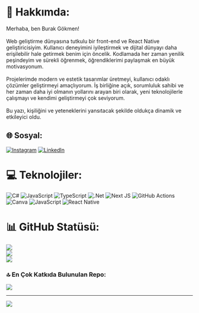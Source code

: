 # 💫 Hakkımda:
Merhaba, ben Burak Gökmen!<br><br>Web geliştirme dünyasına tutkulu bir front-end ve React Native geliştiricisiyim. Kullanıcı deneyimini iyileştirmek ve dijital dünyayı daha erişilebilir hale getirmek benim için öncelik. Kodlamada her zaman yenilik peşindeyim ve sürekli öğrenmek, öğrendiklerimi paylaşmak en büyük motivasyonum.<br><br>Projelerimde modern ve estetik tasarımlar üretmeyi, kullanıcı odaklı çözümler geliştirmeyi amaçlıyorum. İş birliğine açık, sorumluluk sahibi ve her zaman daha iyi olmanın yollarını arayan biri olarak, yeni teknolojilerle çalışmayı ve kendimi geliştirmeyi çok seviyorum.<br><br>Bu yazı, kişiliğini ve yeteneklerini yansıtacak şekilde oldukça dinamik ve etkileyici oldu.


## 🌐 Sosyal:
[![Instagram](https://img.shields.io/badge/Instagram-%23E4405F.svg?logo=Instagram&logoColor=white)](https://instagram.com/burakgookmen) [![LinkedIn](https://img.shields.io/badge/LinkedIn-%230077B5.svg?logo=linkedin&logoColor=white)]([https://linkedin.com/in/burak-gökmen-developer](https://github.com/burakgookmen))

# 💻 Teknolojiler:
![C#](https://img.shields.io/badge/c%23-%23239120.svg?style=for-the-badge&logo=csharp&logoColor=white) ![JavaScript](https://img.shields.io/badge/javascript-%23323330.svg?style=for-the-badge&logo=javascript&logoColor=%23F7DF1E) ![TypeScript](https://img.shields.io/badge/typescript-%23007ACC.svg?style=for-the-badge&logo=typescript&logoColor=white) ![.Net](https://img.shields.io/badge/.NET-5C2D91?style=for-the-badge&logo=.net&logoColor=white) ![Next JS](https://img.shields.io/badge/Next-black?style=for-the-badge&logo=next.js&logoColor=white) ![GitHub Actions](https://img.shields.io/badge/github%20actions-%232671E5.svg?style=for-the-badge&logo=githubactions&logoColor=white) ![Canva](https://img.shields.io/badge/Canva-%2300C4CC.svg?style=for-the-badge&logo=Canva&logoColor=white) ![JavaScript](https://img.shields.io/badge/javascript-%23323330.svg?style=for-the-badge&logo=javascript&logoColor=%23F7DF1E) ![React Native](https://img.shields.io/badge/react_native-%2320232a.svg?style=for-the-badge&logo=react&logoColor=%2361DAFB)
# 📊 GitHub Statüsü:
![](https://github-readme-stats.vercel.app/api?username=burakgookmen&theme=radical&hide_border=false&include_all_commits=true&count_private=true)<br/>
![](https://github-readme-streak-stats.herokuapp.com/?user=burakgookmen&theme=radical&hide_border=false)<br/>
![](https://github-readme-stats.vercel.app/api/top-langs/?username=burakgookmen&theme=radical&hide_border=false&include_all_commits=true&count_private=true&layout=compact)

### 🔝 En Çok Katkıda Bulunulan Repo:
![](https://github-contributor-stats.vercel.app/api?username=burakgookmen&limit=5&theme=dark&combine_all_yearly_contributions=true)

---
[![](https://visitcount.itsvg.in/api?id=burakgookmen&icon=0&color=0)](https://visitcount.itsvg.in)

<!-- Proudly created with GPRM ( https://gprm.itsvg.in ) -->
